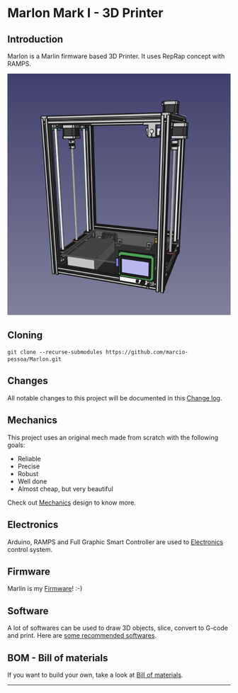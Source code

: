# Marlon Mark I - 3D Printer

## Introduction

Marlon is a Marlin firmware based 3D Printer. It uses RepRap concept with RAMPS.

![Marlon](Documents/Pictures/marlon.png)

## Cloning
```
git clone --recurse-submodules https://github.com/marcio-pessoa/Marlon.git
```

<!---
Work area:

Width: ??? mm
Height: ??? mm
Depth: ??? mm

## Videos
Watch this projects videos on [YouTube Playlist].
--->

## Changes
All notable changes to this project will be documented in this [Change log](CHANGELOG.md).

## Mechanics
This project uses an original mech made from scratch with the following goals:
- Reliable
- Precise
- Robust
- Well done
- Almost cheap, but very beautiful

Check out [Mechanics](Mechanics/README.md) design to know more.

## Electronics
Arduino, RAMPS and Full Graphic Smart Controller are used to [Electronics](Electronics/README.md) control system.

## Firmware
Marlin is my [Firmware](Firmware/README.md)! :-)

## Software
A lot of softwares can be used to draw 3D objects, slice, convert to G-code and print. Here are [some recommended softwares](Software/README.md).

## BOM - Bill of materials
If you want to build your own, take a look at [Bill of materials](BOM.md).

---
